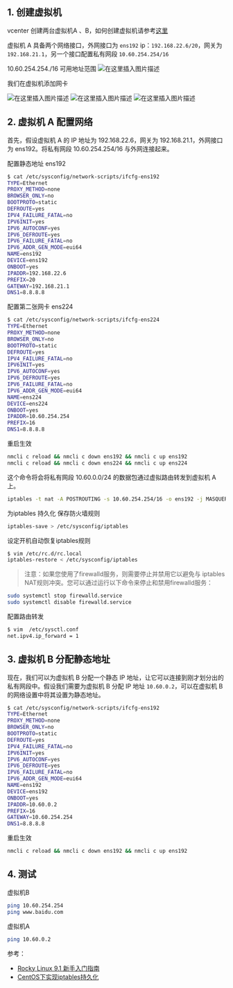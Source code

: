 

## 1. 创建虚拟机

vcenter 创建两台虚拟机A 、B，如何创建虚拟机请参考[这里](https://ghostwritten.blog.csdn.net/article/details/129310311)

虚拟机 A 具备两个网络接口，外网接口为 `ens192` ip：`192.168.22.6/20`，网关为`192.168.21.1`，另一个接口配置私有网段 `10.60.254.254/16` 

10.60.254.254./16 可用地址范围
![在这里插入图片描述](https://i-blog.csdnimg.cn/blog_migrate/17dd8914d0735e8f117b5095690683f3.png)


我们在虚拟机添加网卡

![在这里插入图片描述](https://i-blog.csdnimg.cn/blog_migrate/55b4cd50d4b5cf6696282dd242d6ce2f.png)
![在这里插入图片描述](https://i-blog.csdnimg.cn/blog_migrate/735bb863817ae7832cec6ea6b6df91fd.png)
![在这里插入图片描述](https://i-blog.csdnimg.cn/blog_migrate/d4e557c892430e435d7b3abde5eb3b61.png)




## 2. 虚拟机 A 配置网络
首先，假设虚拟机 A 的 IP 地址为 192.168.22.6，网关为 192.168.21.1，外网接口为 ens192。将私有网段 10.60.254.254/16 与外网连接起来。

配置静态地址 ens192

```bash
$ cat /etc/sysconfig/network-scripts/ifcfg-ens192
TYPE=Ethernet
PROXY_METHOD=none
BROWSER_ONLY=no
BOOTPROTO=static
DEFROUTE=yes
IPV4_FAILURE_FATAL=no
IPV6INIT=yes
IPV6_AUTOCONF=yes
IPV6_DEFROUTE=yes
IPV6_FAILURE_FATAL=no
IPV6_ADDR_GEN_MODE=eui64
NAME=ens192
DEVICE=ens192
ONBOOT=yes
IPADDR=192.168.22.6
PREFIX=20
GATEWAY=192.168.21.1
DNS1=8.8.8.8
```
配置第二张网卡 ens224

```bash
$ cat /etc/sysconfig/network-scripts/ifcfg-ens224
TYPE=Ethernet
PROXY_METHOD=none
BROWSER_ONLY=no
BOOTPROTO=static
DEFROUTE=yes
IPV4_FAILURE_FATAL=no
IPV6INIT=yes
IPV6_AUTOCONF=yes
IPV6_DEFROUTE=yes
IPV6_FAILURE_FATAL=no
IPV6_ADDR_GEN_MODE=eui64
NAME=ens224
DEVICE=ens224
ONBOOT=yes
IPADDR=10.60.254.254
PREFIX=16
DNS1=8.8.8.8
```
重启生效

```bash
nmcli c reload && nmcli c down ens192 && nmcli c up ens192
nmcli c reload && nmcli c down ens224 && nmcli c up ens224
```


这个命令将会将私有网段 10.60.0.0/24 的数据包通过虚拟路由转发到虚拟机 A 上。

```bash
iptables -t nat -A POSTROUTING -s 10.60.254.254/16 -o ens192 -j MASQUERADE
```

为iptables 持久化
保存防火墙规则

```bash
iptables-save > /etc/sysconfig/iptables
```

设定开机自动恢复iptables规则

```bash
$ vim /etc/rc.d/rc.local
iptables-restore < /etc/sysconfig/iptables
```

> 注意：如果您使用了firewalld服务，则需要停止并禁用它以避免与 iptables NAT规则冲突。您可以通过运行以下命令来停止和禁用firewalld服务：

```bash
sudo systemctl stop firewalld.service
sudo systemctl disable firewalld.service
```


配置路由转发

```bash
$ vim  /etc/sysctl.conf
net.ipv4.ip_forward = 1
```

## 3. 虚拟机 B 分配静态地址
现在，我们可以为虚拟机 B 分配一个静态 IP 地址，让它可以连接到刚才划分出的私有网段中。假设我们需要为虚拟机 B 分配 IP 地址 `10.60.0.2`，可以在虚拟机 B 的网络设置中将其设置为静态地址。


```bash
$ cat /etc/sysconfig/network-scripts/ifcfg-ens192
TYPE=Ethernet
PROXY_METHOD=none
BROWSER_ONLY=no
BOOTPROTO=static
DEFROUTE=yes
IPV4_FAILURE_FATAL=no
IPV6INIT=yes
IPV6_AUTOCONF=yes
IPV6_DEFROUTE=yes
IPV6_FAILURE_FATAL=no
IPV6_ADDR_GEN_MODE=eui64
NAME=ens192
DEVICE=ens192
ONBOOT=yes
IPADDR=10.60.0.2
PREFIX=16
GATEWAY=10.60.254.254
DNS1=8.8.8.8
```

重启生效

```bash
nmcli c reload && nmcli c down ens192 && nmcli c up ens192
```


## 4. 测试 
虚拟机B

```bash
ping 10.60.254.254
ping www.baidu.com
```
虚拟机A

```bash
ping 10.60.0.2
```

参考：
- [Rocky Linux 9.1 新手入门指南](https://ghostwritten.blog.csdn.net/article/details/129644123)
- [CentOS下实现iptables持久化](https://www.linuxprobe.com/centos-iptables.html)




